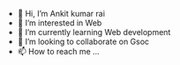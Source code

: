 - 👋 Hi, I’m Ankit kumar rai
- 👀 I’m interested in Web
- 🌱 I’m currently learning Web development
- 💞️ I’m looking to collaborate on Gsoc
- 📫 How to reach me ...

<!---
ankitweb007/ankitweb007 is a ✨ special ✨ repository because its `README.md` (this file) appears on your GitHub profile.
You can click the Preview link to take a look at your changes.
--->
